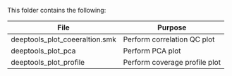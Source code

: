 This folder contains the following:

| File                           | Purpose                       |
| ------------------------------ | ----------------------------- |
| deeptools_plot_coeeraltion.smk | Perform correlation QC plot   |
| deeptools_plot_pca             | Perform PCA plot              |
| deeptools_plot_profile         | Perform coverage profile plot |